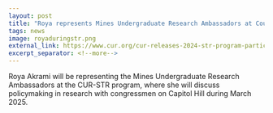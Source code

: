 ```yaml
---
layout: post
title: "Roya represents Mines Undergraduate Research Ambassadors at Council on Undergraduate Research"
tags: news
image: royaduringstr.png
external_link: https://www.cur.org/cur-releases-2024-str-program-participants/
excerpt_separator: <!--more-->
---
```


Roya Akrami will be representing the Mines Undergraduate Research Ambassadors at the CUR-STR program, where she will discuss policymaking in research with congressmen on Capitol Hill during March 2025.
